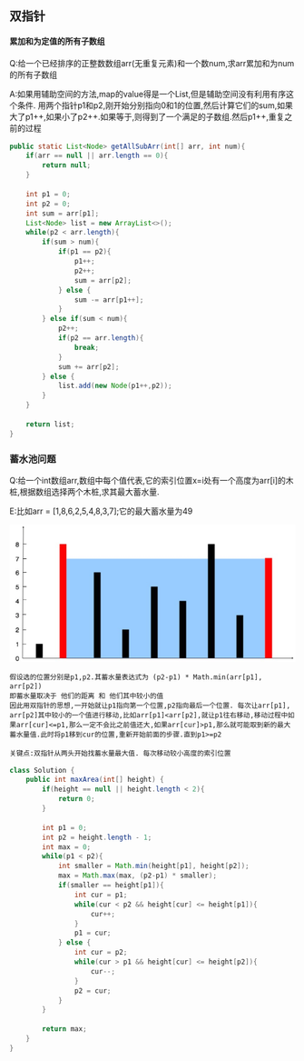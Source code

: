 ## 双指针

#### 累加和为定值的所有子数组

Q:给一个已经排序的正整数数组arr(无重复元素)和一个数num,求arr累加和为num的所有子数组

A:如果用辅助空间的方法,map的value得是一个List,但是辅助空间没有利用有序这个条件.  用两个指针p1和p2,刚开始分别指向0和1的位置,然后计算它们的sum,如果大了p1++,如果小了p2++.如果等于,则得到了一个满足的子数组.然后p1++,重复之前的过程

```java
public static List<Node> getAllSubArr(int[] arr, int num){
    if(arr == null || arr.length == 0){
        return null;
    }
    
    int p1 = 0;
    int p2 = 0;
    int sum = arr[p1];   
    List<Node> list = new ArrayList<>();
    while(p2 < arr.length){
        if(sum > num){
            if(p1 == p2){
                p1++;
                p2++;
                sum = arr[p2];
            } else {                
                sum -= arr[p1++];
            }
        } else if(sum < num){
            p2++;
            if(p2 == arr.length){
                break;
            }
            sum += arr[p2];
        } else {
            list.add(new Node(p1++,p2));
        }
    }
    
    return list;
}
```

### 蓄水池问题

Q:给一个int数组arr,数组中每个值代表,它的索引位置x=i处有一个高度为arr[i]的木桩,根据数组选择两个木桩,求其最大蓄水量.

E:比如arr = [1,8,6,2,5,4,8,3,7];它的最大蓄水量为49

![1554343774210](../img/蓄水池问题.png)

```
假设选的位置分别是p1,p2.其蓄水量表达式为 (p2-p1) * Math.min(arr[p1], arr[p2])
即蓄水量取决于 他们的距离 和 他们其中较小的值
因此用双指针的思想,一开始就让p1指向第一个位置,p2指向最后一个位置. 每次让arr[p1], arr[p2]其中较小的一个值进行移动,比如arr[p1]<arr[p2],就让p1往右移动,移动过程中如果arr[cur]<=p1,那么一定不会比之前值还大,如果arr[cur]>p1,那么就可能取到新的最大蓄水量值.此时将p1移到cur的位置,重新开始前面的步骤.直到p1>=p2

关键点:双指针从两头开始找蓄水量最大值. 每次移动较小高度的索引位置
```

```java
class Solution {
    public int maxArea(int[] height) {
        if(height == null || height.length < 2){
            return 0;
        }
        
        int p1 = 0;
        int p2 = height.length - 1;
        int max = 0;           
        while(p1 < p2){            
            int smaller = Math.min(height[p1], height[p2]);
            max = Math.max(max, (p2-p1) * smaller);
            if(smaller == height[p1]){
                int cur = p1;
                while(cur < p2 && height[cur] <= height[p1]){
                    cur++;
                }
                p1 = cur;
            } else {
                int cur = p2;
                while(cur > p1 && height[cur] <= height[p2]){
                    cur--;
                }
                p2 = cur;
            }
        }
        
        return max;
    }
}
```

### 